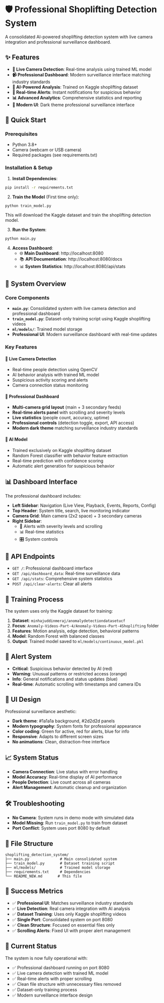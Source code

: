 # 🛡️ Professional Shoplifting Detection System

A consolidated AI-powered shoplifting detection system with live camera integration and professional surveillance dashboard.

## ✨ Features

- **🎯 Live Camera Detection**: Real-time analysis using trained ML model
- **📹 Professional Dashboard**: Modern surveillance interface matching industry standards
- **🤖 AI-Powered Analysis**: Trained on Kaggle shoplifting dataset
- **🚨 Real-time Alerts**: Instant notifications for suspicious behavior
- **📊 Advanced Analytics**: Comprehensive statistics and reporting
- **🎨 Modern UI**: Dark theme professional surveillance interface

## 🚀 Quick Start

### Prerequisites

- Python 3.8+
- Camera (webcam or USB camera)
- Required packages (see requirements.txt)

### Installation & Setup

1. **Install Dependencies**:
```bash
pip install -r requirements.txt
```

2. **Train the Model** (First time only):
```bash
python train_model.py
```
This will download the Kaggle dataset and train the shoplifting detection model.

3. **Run the System**:
```bash
python main.py
```

4. **Access Dashboard**:
   - 🌐 **Main Dashboard**: http://localhost:8080
   - 📚 **API Documentation**: http://localhost:8080/docs
   - 📊 **System Statistics**: http://localhost:8080/api/stats

## 🎯 System Overview

### Core Components

- **`main.py`**: Consolidated system with live camera detection and professional dashboard
- **`train_model.py`**: Dataset-only training script using Kaggle shoplifting videos
- **`ml/models/`**: Trained model storage
- **Professional UI**: Modern surveillance dashboard with real-time updates

### Key Features

#### 🔴 Live Camera Detection
- Real-time people detection using OpenCV
- AI behavior analysis with trained ML model
- Suspicious activity scoring and alerts
- Camera connection status monitoring

#### 📱 Professional Dashboard
- **Multi-camera grid layout** (main + 3 secondary feeds)
- **Real-time alerts panel** with scrolling and severity levels
- **Live statistics** (people count, accuracy, uptime)
- **Professional controls** (detection toggle, export, API access)
- **Modern dark theme** matching surveillance industry standards

#### 🤖 AI Model
- Trained exclusively on Kaggle shoplifting dataset
- Random Forest classifier with behavior feature extraction
- Real-time prediction with confidence scoring
- Automatic alert generation for suspicious behavior

## 📊 Dashboard Interface

The professional dashboard includes:

- **Left Sidebar**: Navigation (Live View, Playback, Events, Reports, Config)
- **Top Header**: System title, search, live monitoring indicator
- **Camera Grid**: Main camera (2x2 space) + 3 secondary cameras
- **Right Sidebar**: 
  - 🚨 Alerts with severity levels and scrolling
  - 📊 Real-time statistics
  - 🎛️ System controls

## 🔧 API Endpoints

- `GET /`: Professional dashboard interface
- `GET /api/dashboard_data`: Real-time surveillance data
- `GET /api/stats`: Comprehensive system statistics
- `POST /api/clear-alerts`: Clear all alerts

## 🎯 Training Process

The system uses only the Kaggle dataset for training:

1. **Dataset**: `minhajuddinmeraj/anomalydetectiondatasetucf`
2. **Focus**: `Anomaly-Videos-Part-4/Anomaly-Videos-Part-4Shoplifting` folder
3. **Features**: Motion analysis, edge detection, behavioral patterns
4. **Model**: Random Forest with balanced classes
5. **Output**: Trained model saved to `ml/models/continuous_model.pkl`

## 🚨 Alert System

- **Critical**: Suspicious behavior detected by AI (red)
- **Warning**: Unusual patterns or restricted access (orange)
- **Info**: General notifications and status updates (blue)
- **Real-time**: Automatic scrolling with timestamps and camera IDs

## 🎨 UI Design

Professional surveillance aesthetic:
- **Dark theme**: #1a1a1a background, #2d2d2d panels
- **Modern typography**: System fonts for professional appearance
- **Color coding**: Green for active, red for alerts, blue for info
- **Responsive**: Adapts to different screen sizes
- **No animations**: Clean, distraction-free interface

## 📈 System Status

- **Camera Connection**: Live status with error handling
- **Model Accuracy**: Real-time display of AI performance
- **People Detection**: Live count across all cameras
- **Alert Management**: Automatic cleanup and organization

## 🛠️ Troubleshooting

- **No Camera**: System runs in demo mode with simulated data
- **Model Missing**: Run `train_model.py` to train from dataset
- **Port Conflict**: System uses port 8080 by default

## 📝 File Structure

```
shoplifting_detection_system/
├── main.py              # Main consolidated system
├── train_model.py       # Dataset training script
├── ml/models/           # Trained model storage
├── requirements.txt     # Dependencies
└── README_NEW.md       # This file
```

## 🎉 Success Metrics

- ✅ **Professional UI**: Matches surveillance industry standards
- ✅ **Live Detection**: Real camera integration with AI analysis
- ✅ **Dataset Training**: Uses only Kaggle shoplifting videos
- ✅ **Single Port**: Consolidated system on port 8080
- ✅ **Clean Structure**: Focused on essential files only
- ✅ **Scrolling Alerts**: Fixed UI with proper alert management

## 🔄 Current Status

The system is now fully operational with:
- ✅ Professional dashboard running on port 8080
- ✅ Live camera detection with trained ML model
- ✅ Real-time alerts with proper scrolling
- ✅ Clean file structure with unnecessary files removed
- ✅ Dataset-only training process
- ✅ Modern surveillance interface design
